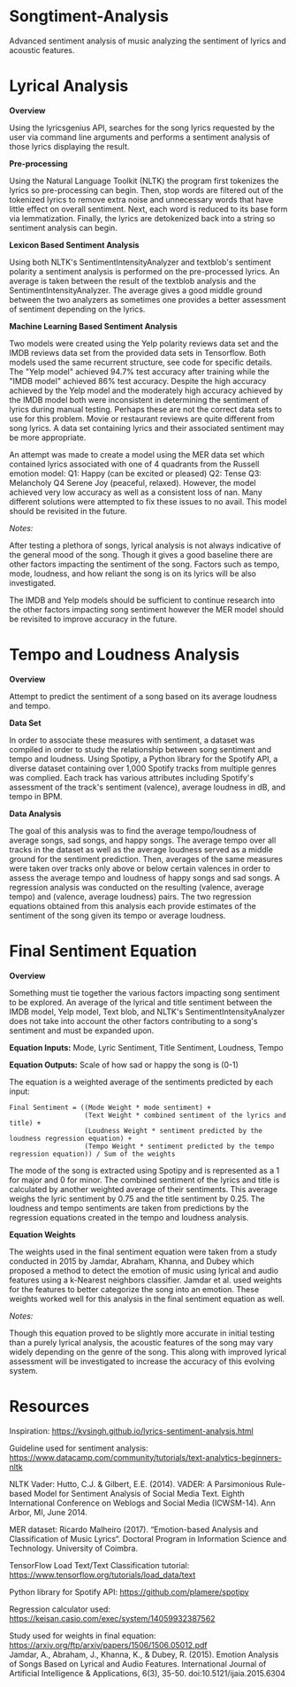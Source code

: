 # Songtiment-Analysis
Advanced sentiment analysis of music analyzing
the sentiment of lyrics and acoustic features.

# Lyrical Analysis

**Overview**

Using the lyricsgenius API, searches for the song 
lyrics requested by the user via command line
arguments and performs a sentiment analysis of
those lyrics displaying the result.

**Pre-processing**

Using the Natural Language Toolkit (NLTK) the 
program first tokenizes the lyrics so pre-processing
can begin. Then, stop words are filtered out of the
tokenized lyrics to remove extra noise and unnecessary
words that have little effect on overall sentiment.
Next, each word is reduced to its base form via
lemmatization. Finally, the lyrics are detokenized
back into a string so sentiment analysis can begin.

**Lexicon Based Sentiment Analysis**

Using both NLTK's SentimentIntensityAnalyzer
and textblob's sentiment polarity a sentiment
analysis is performed on the pre-processed lyrics.
An average is taken between the result of the textblob
analysis and the SentimentIntensityAnalyzer. The
average gives a good middle ground between the two
analyzers as sometimes one provides a better assessment
of sentiment depending on the lyrics.

**Machine Learning Based Sentiment Analysis**

Two models were created using the Yelp polarity reviews data set 
and the IMDB reviews data set from the provided data sets in Tensorflow.
Both models used the same recurrent structure, see code for specific details.
The "Yelp model" achieved 94.7% test accuracy after training while the
"IMDB model" achieved 86% test accuracy. Despite the high accuracy achieved
by the Yelp model and the moderately high accuracy achieved by the IMDB model
both were inconsistent in determining the sentiment of lyrics during manual
testing. Perhaps these are not the correct data sets to use for this problem.
Movie or restaurant reviews are quite different from song lyrics.
A data set containing lyrics and their associated sentiment may be more appropriate.

An attempt was made to create a model using the MER data set which contained lyrics 
associated with one of 4 quadrants
from the Russell emotion model:
Q1: Happy (can be excited or pleased)
Q2: Tense
Q3: Melancholy
Q4 Serene Joy (peaceful, relaxed). However, the model achieved very low
accuracy as well as a consistent loss of nan. Many different solutions were attempted
to fix these issues to no avail. This model should be revisited in the future.

_Notes:_

After testing a plethora of songs, lyrical analysis 
is not always indicative of the general mood of the
song. Though it gives a good baseline there are 
other factors impacting the sentiment of the song.
Factors such as tempo, mode, loudness, and how 
reliant the song is on its lyrics will be also investigated.

The IMDB and Yelp models should be sufficient to continue research
into the other factors impacting song sentiment however the MER model
should be revisited to improve accuracy in the future.

# Tempo and Loudness Analysis 

**Overview**

Attempt to predict the sentiment of a song based on its average loudness and tempo.

**Data Set**

In order to associate these measures with sentiment, a dataset was compiled in order
to study the relationship between song sentiment and tempo and loudness. Using 
Spotipy, a Python library for the Spotify API, a diverse dataset containing over
1,000 Spotify tracks from multiple genres was complied. Each track has various 
attributes including Spotify's assessment of the track's sentiment (valence), average loudness in dB,
and tempo in BPM.

**Data Analysis**

The goal of this analysis was to find the average tempo/loudness of average songs, sad songs, and happy songs.
The average tempo over all tracks in the dataset as well as the average loudness served as a middle ground for
the sentiment prediction. Then, averages of the same measures were taken over tracks only above or below
certain valences in order to assess the average tempo and loudness of happy songs and sad songs. A regression 
analysis was conducted on the resulting (valence, average tempo) and (valence, average loudness) pairs. The two regression
equations obtained from this analysis each provide estimates of the sentiment of the song given its tempo or average loudness.

# Final Sentiment Equation

**Overview**

Something must tie together the various factors impacting song sentiment to be explored.
An average of the lyrical and title sentiment between the IMDB model,
Yelp model, Text blob, and NLTK's SentimentIntensityAnalyzer does not 
take into account the other factors contributing to a song's sentiment 
and must be expanded upon.

**Equation Inputs:** Mode, Lyric Sentiment, Title Sentiment, Loudness, Tempo

**Equation Outputs:** Scale of how sad or happy the song is (0-1)

The equation is a weighted average of the sentiments predicted by each input:

```
Final Sentiment = ((Mode Weight * mode sentiment) + 
                   (Text Weight * combined sentiment of the lyrics and title) +
                   (Loudness Weight * sentiment predicted by the loudness regression equation) + 
                   (Tempo Weight * sentiment predicted by the tempo regression equation)) / Sum of the weights
```

The mode of the song is extracted using Spotipy and is represented as a 1 for major and 0 for minor. The combined
sentiment of the lyrics and title is calculated by another weighted average of their sentiments. This average weighs the 
lyric sentiment by 0.75 and the title sentiment by 0.25. The loudness and tempo sentiments are taken from predictions by 
the regression equations created in the tempo and loudness analysis.

**Equation Weights**

The weights used in the final sentiment equation were taken from a study conducted in 2015 by Jamdar, 
Abraham, Khanna, and Dubey which proposed a method to detect the emotion of music using lyrical and audio features 
using a k-Nearest neighbors classifier. Jamdar et al. used weights for the features to better categorize the song 
into an emotion. These weights worked well for this analysis in the final sentiment equation as well.

_Notes:_

Though this equation proved to be slightly more accurate in initial testing than a purely lyrical analysis, 
the acoustic features of the song may vary widely depending on the genre of the song. This along with
improved lyrical assessment will be investigated to increase the accuracy of this evolving system.

# Resources
Inspiration: https://kvsingh.github.io/lyrics-sentiment-analysis.html

Guideline used for sentiment analysis: https://www.datacamp.com/community/tutorials/text-analytics-beginners-nltk

NLTK Vader: Hutto, C.J. & Gilbert, E.E. (2014). VADER: A Parsimonious 
Rule-based Model for Sentiment Analysis of Social Media Text. 
Eighth International Conference on Weblogs and Social Media (ICWSM-14). 
Ann Arbor, MI, June 2014.

MER dataset: Ricardo Malheiro (2017). 
“Emotion-based Analysis and Classification of Music Lyrics“. Doctoral 
Program in Information Science and Technology. University of Coimbra.

TensorFlow Load Text/Text Classification tutorial:
https://www.tensorflow.org/tutorials/load_data/text

Python library for Spotify API: https://github.com/plamere/spotipy

Regression calculator used: https://keisan.casio.com/exec/system/14059932387562

Study used for weights in final equation: https://arxiv.org/ftp/arxiv/papers/1506/1506.05012.pdf             
Jamdar, A., Abraham, J., Khanna, K., &amp; Dubey, R. (2015). Emotion Analysis of Songs Based on Lyrical 
and Audio Features. International Journal of Artificial Intelligence &amp; Applications, 6(3), 35-50. 
doi:10.5121/ijaia.2015.6304
